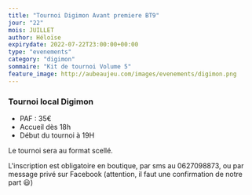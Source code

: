 ```yaml
---
title: "Tournoi Digimon Avant premiere BT9"
jour: "22"
mois: JUILLET
author: Héloïse
expirydate: 2022-07-22T23:00:00+00:00
type: "evenements"
category: "digimon"
sommaire: "Kit de tournoi Volume 5"
feature_image: http://aubeaujeu.com/images/evenements/digimon.png
---
```

### Tournoi local Digimon



* PAF : 35€
* Accueil dès 18h
* Début du tournoi à 19H


Le tournoi sera au format scellé.

L'inscription est obligatoire en boutique, par sms au 0627098873, ou par message privé sur Facebook (attention, il faut une confirmation de notre part 😃)
